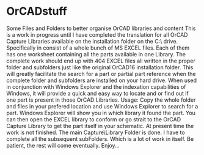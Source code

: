 # OrCADstuff
Some Files and Folders to better organise OrCAD libraries and content
This is a work in progress until I have completed the translation for all OrCAD Capture Libraries available on the installation folder on the C:\ drive.
Specifically in consist of a whole bunch of MS EXCEL files. Each of them has one worksheet containing all the parts available in one Library. 
The complete work should end up with 404 EXCEL files all written in the proper folder and subfolders just like the original OrCAD16 installation folder.
This will greatly facilitate the search for a part or partial part reference when the complete folder and subfolders are installed on your hard drive. 
When used in conjunction with Windows Explorer and the indexation capabilities of Windows, it will provide a quick and easy way to locate and or find out if one part is present in those OrCAD Libraries.
Usage: Copy the whole folder and files in your prefered location and use Windows Explorer to search for a part.
Windows Explorer will show you in which library it found the part. You can then open the EXCEL library to conform or
go strait to the OrCAD Capture Library to get the part itself in your schematic.
At present time the work is not finished. The main Capture\Library Folder is done. I have to complete all the subsequent subFolders. Which is a lot of work in itself. Be patient, the rest will come eventually.
Enjoy...
